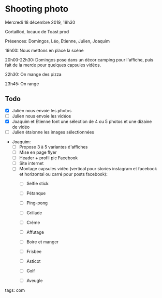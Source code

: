 # Shooting photo

Mercredi 18 décembre 2019, 18h30

Cortaillod, locaux de Toast prod

Présences: Domingos, Léo, Etienne, Julien, Joaquim

19h00: Nous mettons en place la scène

20h00-22h30: Domingos pose dans un décor camping pour l'affiche, puis fait de la merde pour quelques capsules vidéos.

22h30: On mange des pizza

23h45: On range

## Todo

* [x] Julien nous envoie les photos
* [ ] Julien nous envoie les vidéos
* [x] Joaquim et Etienne font une sélection de 4 ou 5 photos et une dizaine de vidéo
* [ ] Julien étalonne les images sélectionnées
* Joaquim:
    * [ ] Propose 3 à 5 variantes d'affiches
    * [ ] Mise en page flyer
    * [ ] Header + profil pic Facebook
    * [ ] Site internet
    * [ ] Montage capsules vidéo (vertical pour stories instagram et facebook et horizontal ou carré pour posts facebook):
        * [ ] Selfie stick
        * [ ] Pétanque
        * [ ] Ping-pong
        * [ ] Grillade
        * [ ] Crème
        * [ ] Affutage
        * [ ] Boire et manger
        * [ ] Frisbee
        * [ ] Asticot
        * [ ] Golf
        * [ ] Aveugle



tags: com